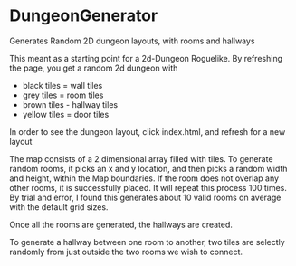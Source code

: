 # DungeonGenerator
Generates Random 2D dungeon layouts, with rooms and hallways

This meant as a starting point for a 2d-Dungeon Roguelike.
By refreshing the page, you get a random 2d dungeon with
- black tiles = wall tiles
- grey tiles = room tiles
- brown tiles - hallway tiles
- yellow tiles = door tiles

In order to see the dungeon layout, click index.html, and refresh for a new layout

The map consists of a 2 dimensional array filled with tiles. 
To generate random rooms, it picks an x and y location, and then picks a random width and height, within the Map boundaries. 
If the room does not overlap any other rooms, it is successfully placed.
It will repeat this process 100 times. By trial and error, I found this generates about 10 valid rooms on average with the default grid sizes. 

Once all the rooms are generated, the hallways are created.

To generate a hallway between one room to another, two tiles are selectly randomly from just outside the two rooms we wish to connect. 

